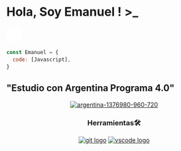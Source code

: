 <h1>Hola, Soy Emanuel ! >_ </h1> <img src="https://raw.githubusercontent.com/Delta456/Delta456/master/img/github.png" alt="github logo" width="34">

```javascript
const Emanuel = {
  code: [Javascript],
}
```
<h2>"Estudio con Argentina Programa 4.0"</h2>
<center><a href='https://postimg.cc/QBBgTvyQ' target='_blank'><img src='https://i.postimg.cc/QBBgTvyQ/argentina-1376980-960-720.png' border='0' alt='argentina-1376980-960-720'/></a><center>
  
<h3> Herramientas🛠️ </h3>

 [<img src="https://raw.githubusercontent.com/Delta456/Delta456/master/img/git.png" alt="git logo" width="24">](https://git-scm.com/)      [<img src="https://raw.githubusercontent.com/Delta456/Delta456/master/img/vscode.png" alt="vscode logo" width="24">](https://code.visualstudio.com/)
